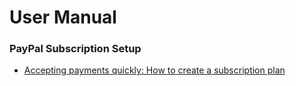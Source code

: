 # User Manual

### PayPal Subscription Setup
- [Accepting payments quickly: How to create a subscription plan](https://www.paypal.com/uk/brc/article/setting-up-recurring-payments-for-business)
